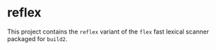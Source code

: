 # reflex

This project contains the `reflex` variant of the `flex` fast lexical scanner
packaged for `build2`.
